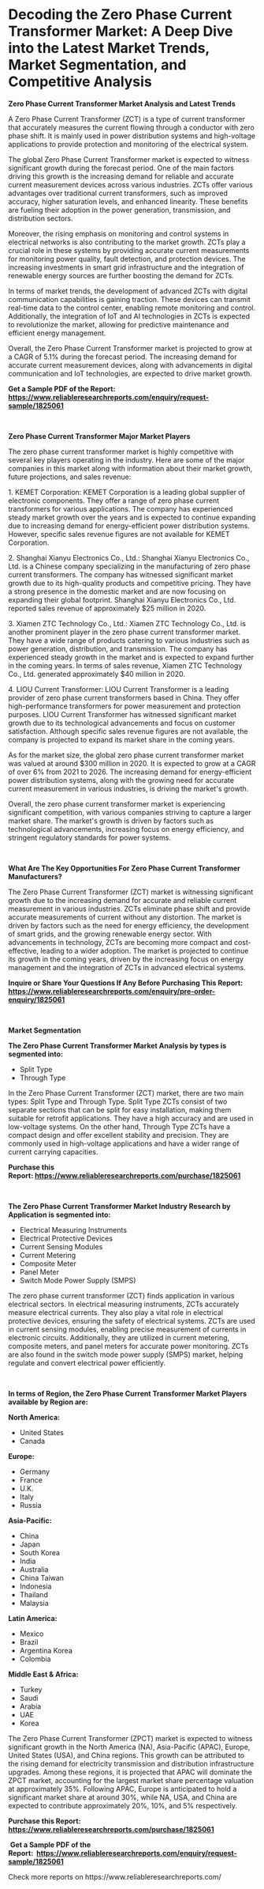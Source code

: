 <p><h1>Decoding the Zero Phase Current Transformer Market: A Deep Dive into the Latest Market Trends, Market Segmentation, and Competitive Analysis</h1></p><p><strong>Zero Phase Current Transformer Market Analysis and Latest Trends</strong></p>
<p><p>A Zero Phase Current Transformer (ZCT) is a type of current transformer that accurately measures the current flowing through a conductor with zero phase shift. It is mainly used in power distribution systems and high-voltage applications to provide protection and monitoring of the electrical system.</p><p>The global Zero Phase Current Transformer market is expected to witness significant growth during the forecast period. One of the main factors driving this growth is the increasing demand for reliable and accurate current measurement devices across various industries. ZCTs offer various advantages over traditional current transformers, such as improved accuracy, higher saturation levels, and enhanced linearity. These benefits are fueling their adoption in the power generation, transmission, and distribution sectors.</p><p>Moreover, the rising emphasis on monitoring and control systems in electrical networks is also contributing to the market growth. ZCTs play a crucial role in these systems by providing accurate current measurements for monitoring power quality, fault detection, and protection devices. The increasing investments in smart grid infrastructure and the integration of renewable energy sources are further boosting the demand for ZCTs.</p><p>In terms of market trends, the development of advanced ZCTs with digital communication capabilities is gaining traction. These devices can transmit real-time data to the control center, enabling remote monitoring and control. Additionally, the integration of IoT and AI technologies in ZCTs is expected to revolutionize the market, allowing for predictive maintenance and efficient energy management.</p><p>Overall, the Zero Phase Current Transformer market is projected to grow at a CAGR of 5.1% during the forecast period. The increasing demand for accurate current measurement devices, along with advancements in digital communication and IoT technologies, are expected to drive market growth.</p></p>
<p><strong>Get a Sample PDF of the Report:&nbsp; <a href="https://www.reliableresearchreports.com/enquiry/request-sample/1825061">https://www.reliableresearchreports.com/enquiry/request-sample/1825061</a></strong></p>
<p>&nbsp;</p>
<p><strong>Zero Phase Current Transformer Major Market Players</strong></p>
<p><p>The zero phase current transformer market is highly competitive with several key players operating in the industry. Here are some of the major companies in this market along with information about their market growth, future projections, and sales revenue:</p><p>1. KEMET Corporation: KEMET Corporation is a leading global supplier of electronic components. They offer a range of zero phase current transformers for various applications. The company has experienced steady market growth over the years and is expected to continue expanding due to increasing demand for energy-efficient power distribution systems. However, specific sales revenue figures are not available for KEMET Corporation.</p><p>2. Shanghai Xianyu Electronics Co., Ltd.: Shanghai Xianyu Electronics Co., Ltd. is a Chinese company specializing in the manufacturing of zero phase current transformers. The company has witnessed significant market growth due to its high-quality products and competitive pricing. They have a strong presence in the domestic market and are now focusing on expanding their global footprint. Shanghai Xianyu Electronics Co., Ltd. reported sales revenue of approximately $25 million in 2020.</p><p>3. Xiamen ZTC Technology Co., Ltd.: Xiamen ZTC Technology Co., Ltd. is another prominent player in the zero phase current transformer market. They have a wide range of products catering to various industries such as power generation, distribution, and transmission. The company has experienced steady growth in the market and is expected to expand further in the coming years. In terms of sales revenue, Xiamen ZTC Technology Co., Ltd. generated approximately $40 million in 2020.</p><p>4. LIOU Current Transformer: LIOU Current Transformer is a leading provider of zero phase current transformers based in China. They offer high-performance transformers for power measurement and protection purposes. LIOU Current Transformer has witnessed significant market growth due to its technological advancements and focus on customer satisfaction. Although specific sales revenue figures are not available, the company is projected to expand its market share in the coming years.</p><p>As for the market size, the global zero phase current transformer market was valued at around $300 million in 2020. It is expected to grow at a CAGR of over 6% from 2021 to 2026. The increasing demand for energy-efficient power distribution systems, along with the growing need for accurate current measurement in various industries, is driving the market's growth.</p><p>Overall, the zero phase current transformer market is experiencing significant competition, with various companies striving to capture a larger market share. The market's growth is driven by factors such as technological advancements, increasing focus on energy efficiency, and stringent regulatory standards for power systems.</p></p>
<p>&nbsp;</p>
<p><strong>What Are The Key Opportunities For Zero Phase Current Transformer Manufacturers?</strong></p>
<p><p>The Zero Phase Current Transformer (ZCT) market is witnessing significant growth due to the increasing demand for accurate and reliable current measurement in various industries. ZCTs eliminate phase shift and provide accurate measurements of current without any distortion. The market is driven by factors such as the need for energy efficiency, the development of smart grids, and the growing renewable energy sector. With advancements in technology, ZCTs are becoming more compact and cost-effective, leading to a wider adoption. The market is projected to continue its growth in the coming years, driven by the increasing focus on energy management and the integration of ZCTs in advanced electrical systems.</p></p>
<p><strong>Inquire or Share Your Questions If Any Before Purchasing This Report: <a href="https://www.reliableresearchreports.com/enquiry/pre-order-enquiry/1825061">https://www.reliableresearchreports.com/enquiry/pre-order-enquiry/1825061</a></strong></p>
<p>&nbsp;</p>
<p><strong>Market Segmentation</strong></p>
<p><strong>The Zero Phase Current Transformer Market Analysis by types is segmented into:</strong></p>
<p><ul><li>Split Type</li><li>Through Type</li></ul></p>
<p><p>In the Zero Phase Current Transformer (ZCT) market, there are two main types: Split Type and Through Type. Split Type ZCTs consist of two separate sections that can be split for easy installation, making them suitable for retrofit applications. They have a high accuracy and are used in low-voltage systems. On the other hand, Through Type ZCTs have a compact design and offer excellent stability and precision. They are commonly used in high-voltage applications and have a wider range of current carrying capacities.</p></p>
<p><strong>Purchase this Report:&nbsp;<a href="https://www.reliableresearchreports.com/purchase/1825061">https://www.reliableresearchreports.com/purchase/1825061</a></strong></p>
<p>&nbsp;</p>
<p><strong>The Zero Phase Current Transformer Market Industry Research by Application is segmented into:</strong></p>
<p><ul><li>Electrical Measuring Instruments</li><li>Electrical Protective Devices</li><li>Current Sensing Modules</li><li>Current Metering</li><li>Composite Meter</li><li>Panel Meter</li><li>Switch Mode Power Supply (SMPS)</li></ul></p>
<p><p>The zero phase current transformer (ZCT) finds application in various electrical sectors. In electrical measuring instruments, ZCTs accurately measure electrical currents. They also play a vital role in electrical protective devices, ensuring the safety of electrical systems. ZCTs are used in current sensing modules, enabling precise measurement of currents in electronic circuits. Additionally, they are utilized in current metering, composite meters, and panel meters for accurate power monitoring. ZCTs are also found in the switch mode power supply (SMPS) market, helping regulate and convert electrical power efficiently.</p></p>
<p>&nbsp;</p>
<p><strong>In terms of Region, the Zero Phase Current Transformer Market Players available by Region are:</strong></p>
<p>
    <p> <strong> North America: </strong>
        <ul>
            <li>United States</li>
            <li>Canada</li>
        </ul>
        </p> 
    <p> <strong> Europe: </strong>
        <ul>
            <li>Germany</li>
            <li>France</li>
            <li>U.K.</li>
            <li>Italy</li>
            <li>Russia</li>
        </ul>
        </p> 
    <p> <strong> Asia-Pacific: </strong>
        <ul>
            <li>China</li>
            <li>Japan</li>
            <li>South Korea</li>
            <li>India</li>
            <li>Australia</li>
            <li>China Taiwan</li>
            <li>Indonesia</li>
            <li>Thailand</li>
            <li>Malaysia</li>
        </ul>
        </p> 
    <p> <strong> Latin America: </strong>
        <ul>
            <li>Mexico</li>
            <li>Brazil</li>
            <li>Argentina Korea</li>
            <li>Colombia</li>
        </ul>
        </p> 
    <p> <strong> Middle East & Africa: </strong>
        <ul>
            <li>Turkey</li>
            <li>Saudi</li>
            <li>Arabia</li>
            <li>UAE</li>
            <li>Korea</li>
        </ul>
    </p>
    </p>
<p><p>The Zero Phase Current Transformer (ZPCT) market is expected to witness significant growth in the North America (NA), Asia-Pacific (APAC), Europe, United States (USA), and China regions. This growth can be attributed to the rising demand for electricity transmission and distribution infrastructure upgrades. Among these regions, it is projected that APAC will dominate the ZPCT market, accounting for the largest market share percentage valuation at approximately 35%. Following APAC, Europe is anticipated to hold a significant market share at around 30%, while NA, USA, and China are expected to contribute approximately 20%, 10%, and 5% respectively.</p></p>
<p><strong>Purchase this Report: <a href="https://www.reliableresearchreports.com/purchase/1825061">https://www.reliableresearchreports.com/purchase/1825061</a></strong></p>
<p>&nbsp;<strong>Get a Sample PDF of the Report:&nbsp;&nbsp;<a href="https://www.reliableresearchreports.com/enquiry/request-sample/1825061">https://www.reliableresearchreports.com/enquiry/request-sample/1825061</a></strong></p>
<p><strong></strong></p>
<p>Check more reports on https://www.reliableresearchreports.com/</p>